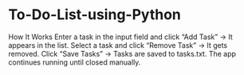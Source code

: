 # To-Do-List-using-Python
How It Works Enter a task in the input field and click “Add Task” → It appears in the list.  Select a task and click “Remove Task” → It gets removed.  Click “Save Tasks” → Tasks are saved to tasks.txt.  The app continues running until closed manually.
